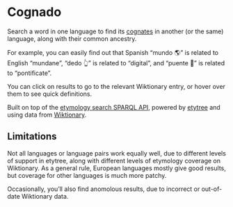 # Cognado

Search a word in one language to find its [cognates](https://en.wikipedia.org/wiki/Cognate) in another (or the same) language, along with their common ancestry.

For example, you can easily find out that Spanish “mundo 🌎” is related to English “mundane”, “dedo 👆” is related to “digital”, and “puente 🌉” is related to “pontificate”.

You can click on results to go to the relevant Wiktionary entry, or hover over them to see quick definitions.

Built on top of the [etymology search SPARQL API](https://etytree-virtuoso.wmflabs.org/sparql), powered by [etytree](https://etytree.toolforge.org/) and using data from [Wiktionary](https://en.wiktionary.org/wiki/Wiktionary:Main_Page).

## Limitations

Not all languages or language pairs work equally well, due to different levels of support in etytree, along with different levels of etymology coverage on Wiktionary. As a general rule, European languages mostly give good results, but coverage for other languages is much more patchy.

Occasionally, you’ll also find anomolous results, due to incorrect or out-of-date Wiktionary data.
